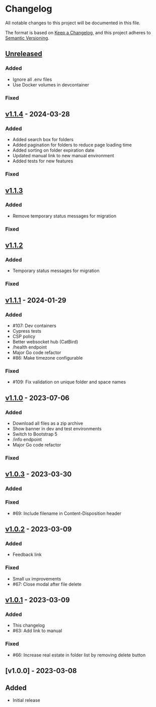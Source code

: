 # Changelog

All notable changes to this project will be documented in this file.

The format is based on [Keep a Changelog](https://keepachangelog.com/en/1.0.0/),
and this project adheres to [Semantic Versioning](https://semver.org/spec/v2.0.0.html).

## [Unreleased]

### Added

- Ignore all .env files
- Use Docker volumes in devcontainer

### Fixed

## [v1.1.4] - 2024-03-28

### Added

- Added search box for folders
- Added pagination for folders to reduce page loading time
- Added sorting on folder expiration date
- Updated manual link to new manual environment
- Added tests for new features

### Fixed

## [v1.1.3]

### Added

- Remove temporary status messages for migration

### Fixed

## [v1.1.2]

### Added

- Temporary status messages for migration

### Fixed

## [v1.1.1] - 2024-01-29

### Added

- #107: Dev containers
- Cypress tests
- CSP policy
- Better websocket hub (CatBird)
- /health endpoint
- Major Go code refactor
- #86: Make timezone configurable

### Fixed

- #109: Fix validation on unique folder and space names

## [v1.1.0] - 2023-07-06

### Added

- Download all files as a zip archive
- Show banner in dev and test environments
- Switch to Bootstrap 5
- /info endpoint
- Major Go code refactor

### Fixed

## [v1.0.3] - 2023-03-30

### Added

### Fixed

- #69: Include filename in Content-Disposition header

## [v1.0.2] - 2023-03-09

### Added

- Feedback link

### Fixed

- Small ux improvements
- #67: Close modal after file delete

## [v1.0.1] - 2023-03-09

### Added

- This changelog
- #63: Add link to manual

### Fixed

- #66: Increase real estate in folder list by removing delete button

## [v1.0.0] - 2023-03-08

## Added

- Initial release

[unreleased]:  https://github.com/ugent-library/deliver/compare/v1.1.4...HEAD
[v1.1.4]:  https://github.com/ugent-library/deliver/compare/v1.1.3...v1.1.4
[v1.1.3]:  https://github.com/ugent-library/deliver/compare/v1.1.2...v1.1.3
[v1.1.2]:  https://github.com/ugent-library/deliver/compare/v1.1.1...v1.1.2
[v1.1.1]:  https://github.com/ugent-library/deliver/compare/v1.1.0...v1.1.1
[v1.1.0]:  https://github.com/ugent-library/deliver/compare/v1.0.3...v1.1.0
[v1.0.3]:  https://github.com/ugent-library/deliver/compare/v1.0.2...v1.0.3
[v1.0.2]:  https://github.com/ugent-library/deliver/compare/v1.0.1...v1.0.2
[v1.0.1]:  https://github.com/ugent-library/deliver/compare/v1.0.0...v1.0.1
